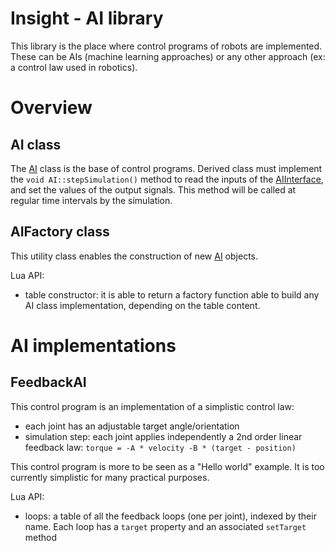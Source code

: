 # Insight - AI library

This library is the place where control programs of robots are implemented. These can be AIs (machine learning approaches) or any other approach (ex: a control law used in robotics).

# Overview

## AI class

The [AI](include/AI.hpp) class is the base of control programs. Derived class must implement the `void AI::stepSimulation()` method to read the inputs of the [AIInterface](../AI-interface/include/AIInterface.hpp), and set the values of the output signals. This method will be called at regular time intervals by the simulation.

## AIFactory class

This utility class enables the construction of new [AI](include/AI.hpp) objects.

Lua API:

- table constructor: it is able to return a factory function able to build any AI class implementation, depending on the table content.

# AI implementations

## FeedbackAI

This control program is an implementation of a simplistic control law:

- each joint has an adjustable target angle/orientation
- simulation step: each joint applies independently a 2nd order linear feedback law: `torque = -A * velocity -B * (target - position)`

This control program is more to be seen as a "Hello world" example. It is too currently simplistic for many practical purposes.

Lua API:

- loops: a table of all the feedback loops (one per joint), indexed by their name. Each loop has a `target` property and an associated `setTarget` method
